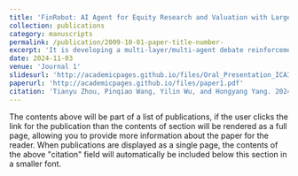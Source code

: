 ```yaml
---
title: 'FinRobot: AI Agent for Equity Research and Valuation with Large Language Models'
collection: publications
category: manuscripts
permalink: /publication/2009-10-01-paper-title-number-
excerpt: 'It is developing a multi-layer/multi-agent debate reinforcement algorithm in a chain-of-thought prompting setting that can reliably and stably produce complete equity research reports after training with industry knowledge.  ACM ICAIF'24 has accepted my first-authored paper on this as an Oral Presentation. Our next step is to work on Graph Multi-Agent/ Visual LLM.'
date: 2024-11-03
venue: 'Journal 1'
slidesurl: 'http://academicpages.github.io/files/Oral_Presentation_ICAIF_24.pdf'
paperurl: 'http://academicpages.github.io/files/paper1.pdf'
citation: 'Tianyu Zhou, Pinqiao Wang, Yilin Wu, and Hongyang Yang. 2024. FinRobot: AI Agent for Equity Research and Valuation with Large Language Models. In Proceedings of ACM International Conference on AI in Finance (ICAIF ’24). ACM, New York, NY, USA'
---
```


The contents above will be part of a list of publications, if the user clicks the link for the publication than the contents of section will be rendered as a full page, allowing you to provide more information about the paper for the reader. When publications are displayed as a single page, the contents of the above "citation" field will automatically be included below this section in a smaller font.
